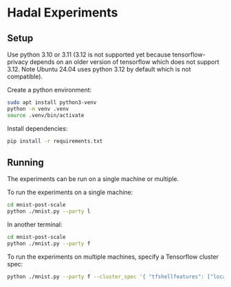 # Hadal Experiments

## Setup

Use python 3.10 or 3.11 (3.12 is not supported yet because tensorflow-privacy
depends on an older version of tensorflow which does not support 3.12. Note
Ubuntu 24.04 uses python 3.12 by default which is not compatible).

Create a python environment:
```bash
sudo apt install python3-venv
python -m venv .venv
source .venv/bin/activate
```

Install dependencies:
```bash
pip install -r requirements.txt
```

## Running

The experiments can be run on a single machine or multiple.

To run the experiments on a single machine:
```bash
cd mnist-post-scale
python ./mnist.py --party l
```

In another terminal:
```bash
cd mnist-post-scale
python ./mnist.py --party f
```

To run the experiments on multiple machines, specify a Tensorflow cluster spec:

```bash
python ./mnist.py --party f --cluster_spec '{ "tfshellfeatures": ["localhost:2222"], "tfshelllabels": ["localhost:2223"], }'
```
